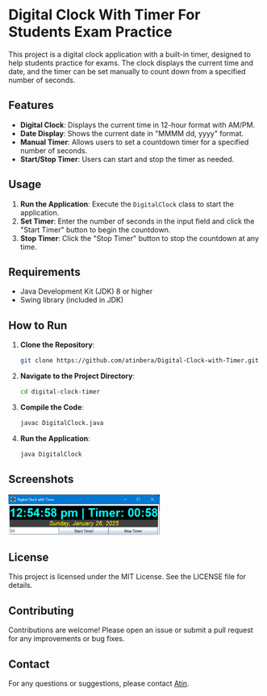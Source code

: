 # Digital Clock With Timer For Students Exam Practice

This project is a digital clock application with a built-in timer, designed to help students practice for exams. The clock displays the current time and date, and the timer can be set manually to count down from a specified number of seconds.

## Features

- **Digital Clock**: Displays the current time in 12-hour format with AM/PM.
- **Date Display**: Shows the current date in "MMMM dd, yyyy" format.
- **Manual Timer**: Allows users to set a countdown timer for a specified number of seconds.
- **Start/Stop Timer**: Users can start and stop the timer as needed.

## Usage

1. **Run the Application**: Execute the `DigitalClock` class to start the application.
2. **Set Timer**: Enter the number of seconds in the input field and click the "Start Timer" button to begin the countdown.
3. **Stop Timer**: Click the "Stop Timer" button to stop the countdown at any time.

## Requirements

- Java Development Kit (JDK) 8 or higher
- Swing library (included in JDK)

## How to Run

1. **Clone the Repository**: 
    ```sh
    git clone https://github.com/atinbera/Digital-Clock-with-Timer.git
    ```
2. **Navigate to the Project Directory**:
    ```sh
    cd digital-clock-timer
    ```
3. **Compile the Code**:
    ```sh
    javac DigitalClock.java
    ```
4. **Run the Application**:
    ```sh
    java DigitalClock
    ```

## Screenshots

<img src="image-1.png" alt="Digital Clock" width="300"/>


## License

This project is licensed under the MIT License. See the LICENSE file for details.

## Contributing

Contributions are welcome! Please open an issue or submit a pull request for any improvements or bug fixes.

## Contact

For any questions or suggestions, please contact [Atin](mailto:atinb.cse.jisu21@gmail.com).